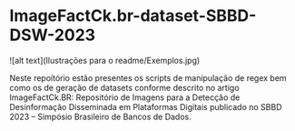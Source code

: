 # ImageFactCk.br-dataset-SBBD-DSW-2023

![alt text](Ilustrações para o readme/Exemplos.jpg)

Neste repoítório estão presentes os scripts de manipulação de regex bem como os de geração de datasets conforme descrito no artigo ImageFactCk.BR: Repositório de 
Imagens para a Detecção de Desinformação Disseminada em Plataformas Digitais publicado no SBBD 2023 – Simpósio Brasileiro de Bancos de Dados.
